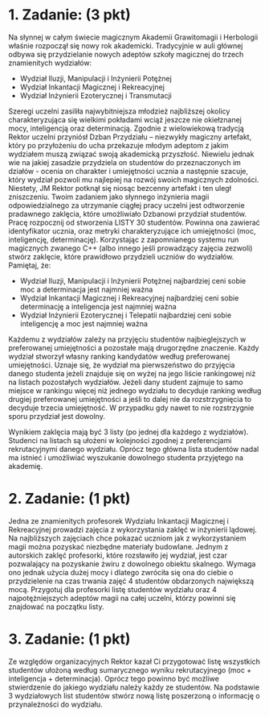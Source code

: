 # 1.	Zadanie: (3 pkt)
Na słynnej w całym świecie magicznym Akademii Grawitomagii i Herbologii właśnie rozpoczął się nowy rok akademicki. Tradycyjnie w auli głównej odbywa się przydzielanie nowych adeptów szkoły magicznej do trzech znamienitych wydziałów:
- Wydział Iluzji, Manipulacji i Inżynierii Potężnej
- Wydział Inkantacji  Magicznej i Rekreacyjnej
- Wydział Inżynierii Ezoterycznej i Transmutacji

Szeregi uczelni zasiliła najwybitniejsza młodzież najbliższej okolicy charakteryzująca się wielkimi pokładami wciąż jeszcze nie okiełznanej mocy, inteligencją oraz determinacją. Zgodnie z wielowiekową tradycją Rektor uczelni przyniósł Dzban Przydziału – niezwykły magiczny artefakt, który po przyłożeniu do ucha przekazuje młodym adeptom z jakim wydziałem muszą związać swoją akademicką przyszłość. Niewielu jednak wie na jakiej zasadzie przydziela on studentów do przeznaczonych im działów - ocenia on charakter i umiejętności ucznia a następnie szacuje, który wydział pozwoli mu najlepiej na rozwój swoich magicznych zdolności. Niestety, JM Rektor potknął się niosąc bezcenny artefakt i ten uległ zniszczeniu.
Twoim zadaniem jako słynnego inżynieria magii odpowiedzialnego za utrzymanie ciągłej pracy uczelni jest odtworzenie pradawnego zaklęcia, które  umożliwiało Dzbanowi przydział studentów. Pracę rozpocznij od stworzenia LISTY 30 studentów. Powinna ona zawierać identyfikator ucznia, oraz metryki charakteryzujące ich umiejętności (moc, inteligencję, determinację). Korzystając z zapomnianego systemu run magicznych zwanego C++ (albo innego jeśli prowadzący zajęcia zezwoli) stwórz zaklęcie, które prawidłowo przydzieli uczniów do wydziałów. 
Pamiętaj, że:
- Wydział Iluzji, Manipulacji i Inżynierii Potężnej najbardziej ceni sobie moc a determinacja jest najmniej ważna
- Wydział Inkantacji  Magicznej i Rekreacyjnej najbardziej ceni sobie determinację a inteligencja jest najmniej ważna
- Wydział Inżynierii Ezoterycznej i Telepatii najbardziej ceni sobie inteligencję  a moc jest najmniej ważna

Każdemu z wydziałów zależy na przyjęciu studentów najbieglejszych w preferowanej umiejętności a pozostałe mają drugorzędne znaczenie. Każdy wydział stworzył własny ranking kandydatów według preferowanej umiejętności. Uznaje się, że wydział ma pierwszeństwo do przyjęcia danego studenta jeżeli znajduje się on wyżej na jego liście rankingowej niż na listach pozostałych wydziałów. Jeżeli dany student zajmuje to samo miejsce w rankingu więcej niż jednego wydziału to decyduje ranking według drugiej preferowanej umiejętności a jeśli to dalej nie da rozstrzygnięcia to decyduje trzecia umiejętność. W przypadku gdy nawet to nie rozstrzygnie sporu przydział jest dowolny.

Wynikiem zaklęcia mają być 3 listy (po jednej dla każdego z wydziałów). Studenci na listach są ułożeni w kolejności zgodnej z preferencjami rekrutacyjnymi danego wydziału. Oprócz tego główna lista studentów nadal ma istnieć i umożliwiać wyszukanie dowolnego studenta przyjętego na akademię. 

# 2.	Zadanie: (1 pkt)
Jedna ze znamienitych profesorek  Wydziału Inkantacji  Magicznej i Rekreacyjnej prowadzi zajęcia z wykorzystania zaklęć w inżynierii lądowej. Na najbliższych zajęciach chce pokazać uczniom jak z wykorzystaniem magii można pozyskać niezbędne materiały budowlane. Jednym z autorskich zaklęć profesorki, które rozsławiło jej wydział, jest czar pozwalający na pozyskanie żwiru z dowolnego obiektu skalnego. Wymaga ono jednak użycia dużej mocy i dlatego  zwróciła się ona do ciebie o przydzielenie na czas trwania zajęć 4 studentów obdarzonych największą mocą. Przygotuj dla profesorki listę studentów wydziału oraz 4 najpotężniejszych adeptów magii na całej uczelni, którzy powinni się znajdować na początku listy.

# 3.	Zadanie: (1 pkt)
Ze względów organizacyjnych Rektor kazał Ci przygotować listę wszystkich studentów ułożoną według sumarycznego wyniku rekrutacyjnego (moc + inteligencja + determinacja). Oprócz tego powinno być możliwe stwierdzenie do jakiego wydziału należy każdy ze studentów. Na podstawie 3 wydziałowych list studentów stwórz nową listę poszerzoną o informację o przynależności do wydziału.
